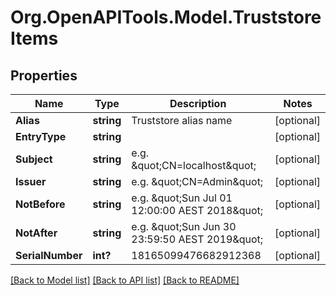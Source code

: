# Org.OpenAPITools.Model.TruststoreItems
## Properties

Name | Type | Description | Notes
------------ | ------------- | ------------- | -------------
**Alias** | **string** | Truststore alias name | [optional] 
**EntryType** | **string** |  | [optional] 
**Subject** | **string** | e.g. \&quot;CN&#x3D;localhost\&quot; | [optional] 
**Issuer** | **string** | e.g. \&quot;CN&#x3D;Admin\&quot; | [optional] 
**NotBefore** | **string** | e.g. \&quot;Sun Jul 01 12:00:00 AEST 2018\&quot; | [optional] 
**NotAfter** | **string** | e.g. \&quot;Sun Jun 30 23:59:50 AEST 2019\&quot; | [optional] 
**SerialNumber** | **int?** | 18165099476682912368 | [optional] 

[[Back to Model list]](../README.md#documentation-for-models) [[Back to API list]](../README.md#documentation-for-api-endpoints) [[Back to README]](../README.md)

